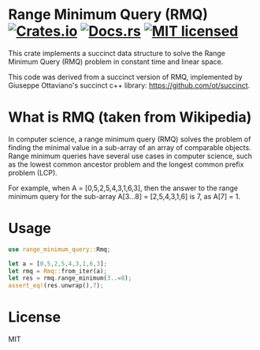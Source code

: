 # Range Minimum Query (RMQ) [![Crates.io][crates-badge]][crates-url] [![Docs.rs][docs-badge]][docs-rs] [![MIT licensed][mit-badge]][mit-url]

[crates-badge]: https://img.shields.io/crates/v/range_minimum_query.svg
[crates-url]: https://crates.io/crates/range_minimum_query
[mit-badge]: https://img.shields.io/badge/license-MIT-blue.svg
[mit-url]: https://opensource.org/licenses/MIT
[docs-rs]: https://docs.rs/range_minimum_query
[docs-badge]: https://img.shields.io/docsrs/range_minimum_query/0.1.0

This crate implements a succinct data structure to solve the Range Minimum Query (RMQ) problem in constant time and linear space.

This code was derived from a succinct version of RMQ, implemented by Giuseppe Ottaviano's succinct c++ library: https://github.com/ot/succinct.

# What is RMQ (taken from Wikipedia)

In computer science, a range minimum query (RMQ) solves the problem of finding the minimal value in a sub-array of an array of comparable objects. Range minimum queries have several use cases in computer science, such as the lowest common ancestor problem and the longest common prefix problem (LCP). 

For example, when A = [0,5,2,5,4,3,1,6,3], then the answer to the range minimum query for the sub-array A[3...8] = [2,5,4,3,1,6] is 7, as A[7] = 1. 

# Usage

```rust
use range_minimum_query::Rmq;

let a = [0,5,2,5,4,3,1,6,3];
let rmq = Rmq::from_iter(a);
let res = rmq.range_minimum(3..=8);
assert_eq!(res.unwrap(),7);
```


# License

MIT
